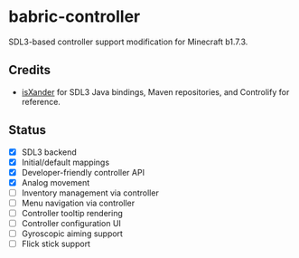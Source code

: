 # babric-controller

SDL3-based controller support modification for Minecraft b1.7.3.

## Credits

* [isXander](https://github.com/isXander) for SDL3 Java bindings, Maven repositories, and Controlify for reference.

## Status

- [x] SDL3 backend
- [x] Initial/default mappings
- [x] Developer-friendly controller API
- [x] Analog movement
- [ ] Inventory management via controller
- [ ] Menu navigation via controller
- [ ] Controller tooltip rendering
- [ ] Controller configuration UI
- [ ] Gyroscopic aiming support
- [ ] Flick stick support
